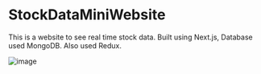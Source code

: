 # StockDataMiniWebsite
This is a website to see real time stock data. Built using Next.js, Database used MongoDB. Also used Redux. 

![image](https://github.com/user-attachments/assets/cf2c8de0-1ab3-49f1-a738-4eefb4e95aba)
